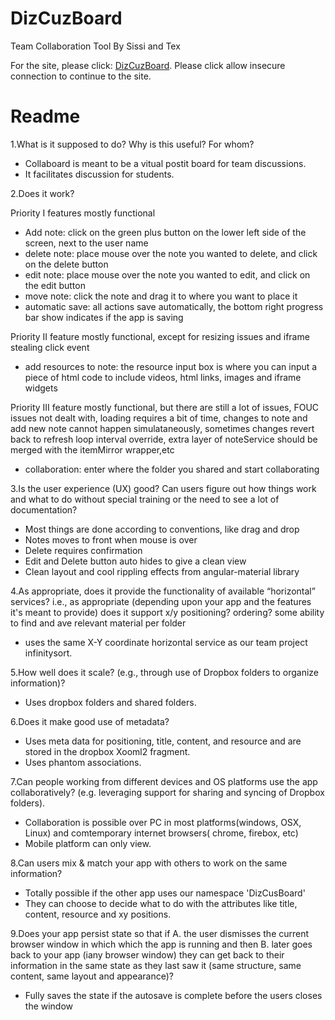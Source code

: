 # DizCuzBoard
Team Collaboration Tool By Sissi and Tex

For the site, please click: <a href="https://webhost.ischool.uw.edu/~sunteng/bcmderFireMirror/app/"> DizCuzBoard</a>.
Please click allow insecure connection to continue to the site.


# Readme

1.What is it supposed to do? Why is this useful? For whom?
- Collaboard is meant to be a vitual postit board for team discussions.
- It facilitates discussion for students.

2.Does it work?

Priority I features mostly functional
- Add note: click on the green plus button on the lower left side of the screen, next to the user name
- delete note: place mouse over the note you wanted to delete, and click on the delete button
- edit note: place mouse over the note you wanted to edit, and click on the edit button
- move note:  click the note and drag it to where you want to place it
- automatic save: all actions save automatically, the bottom right progress bar show indicates if the app is saving 

Priority II feature mostly functional, except for resizing issues and iframe stealing click event 
- add resources to note: the resource input box is where you can input a piece of html code to include videos, html links, images and iframe widgets

Priority III feature mostly functional, but there are still a lot of issues, FOUC issues not dealt with, loading requires a bit of time, changes to note and add new note cannot happen simulataneously, sometimes changes revert back to refresh loop interval override, extra layer of noteService should be merged with the itemMirror wrapper,etc 
- collaboration: enter where the folder you shared and start collaborating



3.Is the user experience (UX) good? Can users figure out how things work and what to do without special training or the need to see a lot of documentation?
- Most things are done according to conventions, like drag and drop
- Notes moves to front when mouse is over
- Delete requires confirmation
- Edit and Delete button auto hides to give a clean view
- Clean layout and cool rippling effects from angular-material library




4.As appropriate, does it provide the functionality of available “horizontal” services? i.e., as appropriate (depending upon your app and the features it's meant to provide) does it support x/y positioning? ordering? some ability to find and ave relevant material per folder
- uses the same X-Y coordinate horizontal service as our team project infinitysort.

5.How well does it scale? (e.g., through use of Dropbox folders to organize information)?
- Uses dropbox folders and shared folders.

6.Does it make good use of metadata?
- Uses meta data for positioning, title, content, and resource and are stored in the dropbox Xooml2 fragment.
- Uses phantom associations.

7.Can people working from different devices and OS platforms use the app collaboratively? (e.g. leveraging support for sharing and syncing of Dropbox folders).
- Collaboration is possible over PC in most platforms(windows, OSX, Linux) and comtemporary internet browsers( chrome, firebox, etc)
- Mobile platform can only view.

8.Can users mix & match your app with others to work on the same information?
- Totally possible if the other app uses our namespace 'DizCusBoard'
- They can choose to decide what to do with the attributes like title, content, resource and xy positions.

9.Does your app persist state so that if A. the user dismisses the current  browser window in which which the app is running and then B. later goes back to your app (iany browser window) they can get back to their information in the same state as they last saw it (same structure, same content, same layout and appearance)?
- Fully saves the state if the autosave is complete before the users closes the window 
